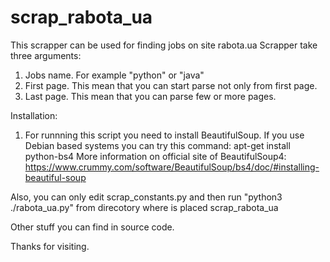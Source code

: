 # scrap_rabota_ua
This scrapper can be used for finding jobs on site rabota.ua
Scrapper take three arguments:
  1. Jobs name. For example "python" or "java"
  2. First page. This mean that you can start parse not only from first page.
  3. Last page. This mean that you can parse few or more pages.
  
Installation:
  1. For runnning this script you need to install BeautifulSoup.
    If you use Debian based systems you can try this command:
      apt-get install python-bs4
    More information on official site of BeautifulSoup4:
      https://www.crummy.com/software/BeautifulSoup/bs4/doc/#installing-beautiful-soup
      

Also, you can only edit scrap_constants.py and then run "python3 ./rabota_ua.py" from direcotory where is placed scrap_rabota_ua

Other stuff you can find in source code.

Thanks for visiting.

